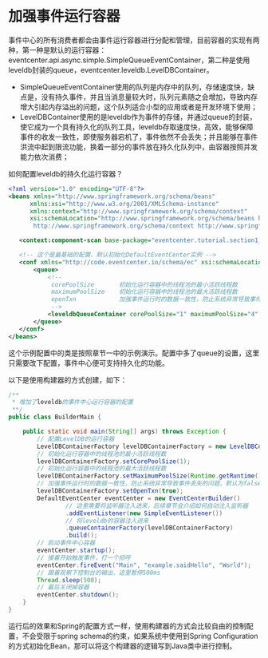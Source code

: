 # 加强事件运行容器

事件中心的所有消费者都会由事件运行容器进行分配和管理，目前容器的实现有两种，第一种是默认的运行容器：eventcenter.api.async.simple.SimpleQueueEventContainer，第二种是使用leveldb封装的queue，eventcenter.leveldb.LevelDBContainer。

 * SimpleQueueEventContainer使用的队列是内存中的队列，存储速度快，缺点是，没有持久事件，并且当消息量较大时，队列元素随之会增加，导致内存增大引起内存溢出的问题，这个队列适合小型的应用或者是开发环境下使用；
 * LevelDBContainer使用的是leveldb作为事件的存储，并通过queue的封装，使它成为一个具有持久化的队列工具，leveldb存取速度快，高效，能够保障事件的收发一致性，即使服务器宕机了，事件依然不会丢失；并且能够在事件洪流中起到限流功能，换着一部分的事件放在持久化队列中，由容器按照并发能力依次消费；
 
 如何配置leveldb的持久化运行容器？
 ```xml
<?xml version="1.0" encoding="UTF-8"?>
<beans xmlns="http://www.springframework.org/schema/beans"
	   xmlns:xsi="http://www.w3.org/2001/XMLSchema-instance"
	   xmlns:context="http://www.springframework.org/schema/context"
	   xsi:schemaLocation="http://www.springframework.org/schema/beans http://www.springframework.org/schema/beans/spring-beans.xsd
		http://www.springframework.org/schema/context http://www.springframework.org/schema/context/spring-context-3.2.xsd">

	<context:component-scan base-package="eventcenter.tutorial.section1_4"></context:component-scan>

	<!-- 这个是最基础的配置，默认初始化DefaultEventCenter实例 -->
	<conf xmlns="http://code.eventcenter.io/schema/ec" xsi:schemaLocation="http://code.eventcenter.io/schema/ec http://code.eventcenter.io/schema/ec/eventcenter.xsd">
		<queue>
			<!--
			 corePoolSize		初始化运行容器中的线程池的最小活跃线程数
			 maximumPoolSize	初始化运行容器中的线程池的最大活跃线程数
			 openTxn			加强事件运行时的数据一致性，防止系统异常导致事件丢失的问题，默认为false
			 -->
			<leveldbQueueContainer corePoolSize="1" maximumPoolSize="4" openTxn="true" ></leveldbQueueContainer>
		</queue>
	</conf>
</beans>
```

这个示例配置中的类是按照章节一中的示例演示。配置中多了queue的设置，这里只需要改下配置，事件中心便可支持持久化的功能。

以下是使用构建器的方式创建，如下：
```java
/**
 * 增加了leveldb的事件中心运行容器的配置
 **/
public class BuilderMain {

    public static void main(String[] args) throws Exception {
        // 配置LevelDB的运行容器
        LevelDBContainerFactory levelDBContainerFactory = new LevelDBContainerFactory();
        // 初始化运行容器中的线程池的最小活跃线程数
        levelDBContainerFactory.setCorePoolSize(1);
        // 初始化运行容器中的线程池的最大活跃线程数
        levelDBContainerFactory.setMaximumPoolSize(Runtime.getRuntime().availableProcessors());
        // 加强事件运行时的数据一致性，防止系统异常导致事件丢失的问题，默认为false
        levelDBContainerFactory.setOpenTxn(true);
        DefaultEventCenter eventCenter = new EventCenterBuilder()
                // 这里需要将监听器注入进来，后续章节会介绍如何自动注入监听器
                .addEventListener(new SimpleEventListener())
                // 将leveldb的容器注入进来
                .queueContainerFactory(levelDBContainerFactory)
                .build();
        // 启动事件中心容器
        eventCenter.startup();
        // 接着开始触发事件，打一个招呼
        eventCenter.fireEvent("Main", "example.saidHello", "World");
        // 跟着观察下控制台的输出，这里暂停500ms
        Thread.sleep(500);
        // 最后关闭掉容器
        eventCenter.shutdown();
    }
}
```

运行后的效果和Spring的配置方式一样，使用构建器的方式会比较自由的控制配置，不会受限于spring schema的约束，如果系统中使用到Spring Configuration的方式初始化Bean，那可以将这个构建器的逻辑写到Java类中进行控制。